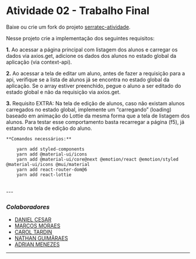 # Atividade 02 - Trabalho Final

Baixe ou crie um fork do projeto [serratec-atividade](https://github.com/YagoAzevedo/serratec-atividade).

Nesse projeto crie a implementação
dos seguintes requisitos:

**1.** Ao acessar a página principal com listagem dos alunos e carregar os dados via
axios.get, adicione os dados dos alunos no estado global da aplicação (via
context-api).

**2.** Ao acessar a tela de editar um aluno, antes de fazer a requisição para a api,
verifique se a lista de alunos já se encontra no estado global da aplicação. Se o
array estiver preenchido, pegue o aluno a ser editado do estado global e não da
requisição via axios.get.

**3.** Requisito EXTRA: Na tela de edição de alunos, caso não existam alunos
carregados no estado global, implemente um “carregando” (loading) baseado em
animação do Lottie da mesma forma que a tela de listagem dos alunos. Para testar
esse comportamento basta recarregar a página (f5), já estando na tela de edição do
aluno.

```
**Comandos necessários:** 

    yarn add styled-components
    yarn add @material-ui/icons
    yarn add @material-ui/core@next @emotion/react @emotion/styled @material-ui/icons @mui/material
    yarn add react-router-dom@6
    yarn add react-lottie
```
<br>
---

### _Colaboradores_

- [DANIEL CESAR](https://github.com/danielcsar)
- [MARCOS MORAES](https://github.com/marcosmoraesnf)
- [CAROL TARDIN](https://github.com/caroltardin)
- [NATHAN GUIMÃRAES](https://github.com/nathan-guimaraes)
- [ADRIAN MENEZES](https://github.com/AdrianMSilva)

---